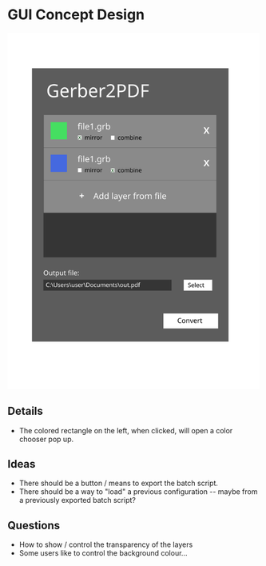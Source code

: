 # GUI Concept Design

![First Draft](gui_draft_1.svg)

## Details

- The colored rectangle on the left, when clicked, will open a color chooser pop up.

## Ideas

- There should be a button / means to export the batch script.
- There should be a way to "load" a previous configuration -- maybe from a previously exported batch script?

## Questions

- How to show / control the transparency of the layers
- Some users like to control the background colour...

